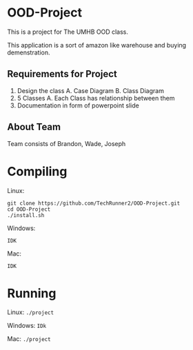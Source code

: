 # OOD-Project
This is a project for The UMHB OOD class. 

This application is a sort of amazon like warehouse and buying demenstration.
## Requirements for Project
1. Design the class
	A. Case Diagram
	B. Class Diagram
2. 5 Classes
	A. Each Class has relationship between them
3. Documentation in form of powerpoint slide

## About Team
Team consists of Brandon, Wade, Joseph

# Compiling
Linux:
```
git clone https://github.com/TechRunner2/OOD-Project.git
cd OOD-Project
./install.sh
```

Windows:
```
IDK
```

Mac:
```
IDK
```

# Running
Linux: ```./project```

Windows: ```IDk```

Mac: ```./project```
